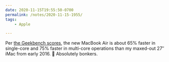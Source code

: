```yaml
---
date: 2020-11-15T19:55:50-0700
permalink: /notes/2020-11-15-1955/
tags:
    - Apple

---
```


Per [the Geekbench scores][gb], the new MacBook Air is about 65% faster in single-core and 75% faster in multi-core operations than my maxed-out 27″ iMac from early 2016. 🤯 Absolutely bonkers.

[gb]: https://browser.geekbench.com/mac-benchmarks
